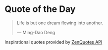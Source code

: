 # Quote of the Day

<!-- QUOTE_START -->
> Life is but one dream flowing into another.
>
> — Ming-Dao Deng

Inspirational quotes provided by <a href="https://zenquotes.io/" target="_blank">ZenQuotes API</a>
<!-- QUOTE_END -->